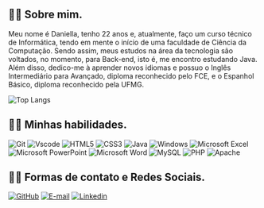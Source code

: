 ## 🐱‍👓 Sobre mim. 
Meu nome é Daniella, tenho 22 anos e, atualmente, faço um curso técnico de Informática, tendo em mente o início de uma faculdade de Ciência da Computação. Sendo assim, meus estudos na área da tecnologia são voltados, no momento, para Back-end, isto é, me encontro estudando Java. Além disso, dedico-me à aprender novos idiomas e possuo o Inglês Intermediário para Avançado, diploma reconhecido pelo FCE, e o Espanhol Básico, diploma reconhecido pela UFMG. 

![Top Langs](https://github-readme-stats-git-masterrstaa-rickstaa.vercel.app/api/top-langs/?username=daniellarodriguess&layout=compact&bg_color=000&border_color=30A3DC&title_color=E94D5F&text_color=FFF)

## 🐱‍💻 Minhas habilidades.
![Git](https://img.shields.io/badge/GIT-E44C30?style=for-the-badge&logo=git&logoColor=white)
![Vscode](https://img.shields.io/badge/Vscode-007ACC?style=for-the-badge&logo=visual-studio-code&logoColor=white)
![HTML5](https://img.shields.io/badge/HTML5-E34F26?style=for-the-badge&logo=html5&logoColor=white)
![CSS3](https://img.shields.io/badge/CSS3-1572B6?style=for-the-badge&logo=css3&logoColor=white)
![Java](https://img.shields.io/badge/java-%23ED8B00.svg?style=for-the-badge&logo=openjdk&logoColor=white)
![Windows](https://img.shields.io/badge/Windows-000?style=for-the-badge&logo=windows&logoColor=2CA5E0)
![Microsoft Excel](https://img.shields.io/badge/Microsoft_Excel-217346?style=for-the-badge&logo=microsoft-excel&logoColor=white)
![Microsoft PowerPoint](https://img.shields.io/badge/Microsoft_PowerPoint-B7472A?style=for-the-badge&logo=microsoft-powerpoint&logoColor=white)
![Microsoft Word](https://img.shields.io/badge/Microsoft_Word-2B579A?style=for-the-badge&logo=microsoft-word&logoColor=white)
![MySQL](https://img.shields.io/badge/MySQL-20232A?logo=mysql&logoColor=white&style=for-the-badge)
![PHP](https://img.shields.io/badge/PHP-777BB4?logo=php&logoColor=white&style=for-the-badge)
![Apache](https://img.shields.io/badge/Apache-CA2136?logo=apache&logoColor=white&style=for-the-badge)

## 🐱‍👤 Formas de contato e Redes Sociais.
[![GitHub](https://img.shields.io/badge/GitHub-100000?style=for-the-badge&logo=github&logoColor=white)](https://github.com/daniellarodriguess)
[![E-mail](https://img.shields.io/badge/Gmail-D14836?style=for-the-badge&logo=gmail&logoColor=white)](mailto:daniella.rodrigues.1805@gmail.com)
[![Linkedin](https://img.shields.io/badge/LinkedIn-0077B5?style=for-the-badge&logo=linkedin&logoColor=white)](https://www.linkedin.com/in/daniella-rodrigues-648357348/)
